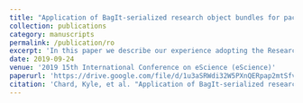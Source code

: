 ```yaml
---
title: "Application of BagIt-serialized research object bundles for packaging and re-execution of computational analyses"
collection: publications
category: manuscripts
permalink: /publication/ro
excerpt: 'In this paper we describe our experience adopting the Research Object Bundle (RO-Bundle) format with BagIt serialization (BagIt-RO) for the design and implementation of "tales" in the Whole Tale platform.'
date: 2019-09-24
venue: '2019 15th International Conference on eScience (eScience)'
paperurl: 'https://drive.google.com/file/d/1u3aSRWdi32W5PXnQERpap2mtSfv5t3Ce/view'
citation: 'Chard, Kyle, et al. "Application of BagIt-serialized research object bundles for packaging and re-execution of computational analyses." 2019 15th International Conference on eScience (eScience). IEEE, 2019.'
---
```


